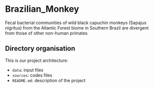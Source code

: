 # Brazilian_Monkey
Fecal bacterial communities of wild black capuchin monkeys (Sapajus nigritus) from the Atlantic Forest biome in Southern Brazil are divergent from those of other non-human primates
## Directory organisation
This is our project architecture:
* `data`: input files
* `sources`: codes files
* `README.md`: description of the project
